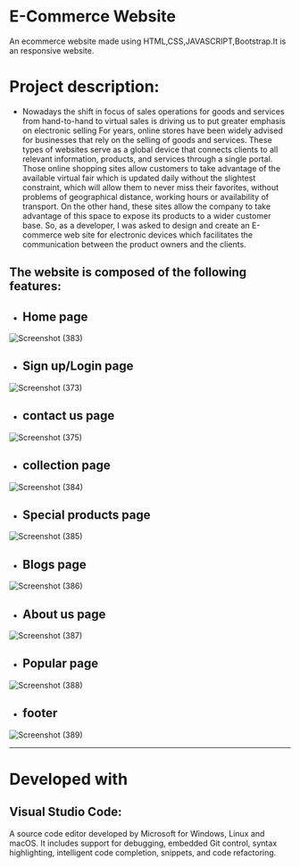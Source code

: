 # E-Commerce Website
An ecommerce website made using HTML,CSS,JAVASCRIPT,Bootstrap.It is an responsive website.
# Project description:
+ Nowadays the shift in focus of sales operations for goods and services from hand-to-hand to virtual sales is driving us to put greater emphasis on electronic selling For years, online stores have been widely advised for businesses that rely on the selling of goods and services. These types of websites serve as a global device that connects clients to all relevant information, products, and services through a single portal. Those online shopping sites allow customers to take advantage of the available virtual fair which is updated daily without the slightest constraint, which will allow them to never miss their favorites, without problems of geographical distance, working hours or availability of transport. On the other hand, these sites allow the company to take advantage of this space to expose its products to a wider customer base. So, as a developer, I was asked to design and create an E-commerce web site for electronic devices which facilitates the communication between the product owners and the clients.
## The website is composed of the following features:

+ ## Home page
![Screenshot (383)](https://user-images.githubusercontent.com/74485892/204300371-ed6a58f3-417d-4be6-8937-bc5c27df918c.png)
+ ## Sign up/Login page
![Screenshot (373)](https://user-images.githubusercontent.com/74485892/204296360-39ec1c30-46cf-44e6-b360-20d78f75aea9.png)
+ ## contact us page
![Screenshot (375)](https://user-images.githubusercontent.com/74485892/204301204-f011ad30-578c-450f-b698-69f0703e39b8.png)
+ ## collection page
![Screenshot (384)](https://user-images.githubusercontent.com/74485892/204300512-2574eb34-fafa-4d79-8f59-46280e33600f.png)
+ ## Special products page
![Screenshot (385)](https://user-images.githubusercontent.com/74485892/204300937-367d8afc-2e6c-4a4c-9157-40cc2c482da3.png)
+ ## Blogs page
![Screenshot (386)](https://user-images.githubusercontent.com/74485892/204299983-17e8eeea-2e25-43cf-9c26-528df82b8860.png)
+ ## About us page
![Screenshot (387)](https://user-images.githubusercontent.com/74485892/204299689-0aea2127-6803-43fc-a637-cc7aec23eef7.png)
+ ## Popular page
![Screenshot (388)](https://user-images.githubusercontent.com/74485892/204300916-57497eb3-3c0e-46e8-a2a6-6c0dd6bb9810.png)
+ ## footer 
![Screenshot (389)](https://user-images.githubusercontent.com/74485892/204301848-4ffa820c-fddc-4399-8d2d-01fb83dddd8c.png)
***
# Developed with
## Visual Studio Code:
A source code editor developed by Microsoft for Windows, Linux and macOS. It includes support for debugging, embedded Git control, syntax highlighting, intelligent code completion, snippets, and code refactoring.

